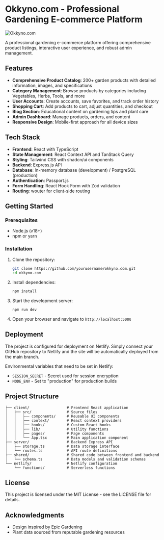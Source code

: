 # Okkyno.com - Professional Gardening E-commerce Platform

![Okkyno.com](./client/src/assets/logo.png)

A professional gardening e-commerce platform offering comprehensive product listings, interactive user experience, and robust admin management.

## Features

- **Comprehensive Product Catalog**: 200+ garden products with detailed information, images, and specifications
- **Category Management**: Browse products by categories including Vegetables, Herbs, Tools, and more
- **User Accounts**: Create accounts, save favorites, and track order history
- **Shopping Cart**: Add products to cart, adjust quantities, and checkout
- **Blog Section**: Educational content on gardening tips and plant care
- **Admin Dashboard**: Manage products, orders, and content
- **Responsive Design**: Mobile-first approach for all device sizes

## Tech Stack

- **Frontend**: React with TypeScript
- **State Management**: React Context API and TanStack Query
- **Styling**: Tailwind CSS with shadcn/ui components
- **Backend**: Express.js API
- **Database**: In-memory database (development) / PostgreSQL (production)
- **Authentication**: Passport.js
- **Form Handling**: React Hook Form with Zod validation
- **Routing**: wouter for client-side routing

## Getting Started

### Prerequisites

- Node.js (v18+)
- npm or yarn

### Installation

1. Clone the repository:
   ```bash
   git clone https://github.com/yourusername/okkyno.com.git
   cd okkyno.com
   ```

2. Install dependencies:
   ```bash
   npm install
   ```

3. Start the development server:
   ```bash
   npm run dev
   ```

4. Open your browser and navigate to `http://localhost:5000`

## Deployment

The project is configured for deployment on Netlify. Simply connect your GitHub repository to Netlify and the site will be automatically deployed from the main branch.

Environmental variables that need to be set in Netlify:
- `SESSION_SECRET` - Secret used for session encryption
- `NODE_ENV` - Set to "production" for production builds

## Project Structure

```
├── client/                 # Frontend React application
│   ├── src/                # Source files
│   │   ├── components/     # Reusable UI components
│   │   ├── context/        # React context providers
│   │   ├── hooks/          # Custom React hooks
│   │   ├── lib/            # Utility functions
│   │   ├── pages/          # Page components
│   │   └── App.tsx         # Main application component
├── server/                 # Backend Express API
│   ├── storage.ts          # Data storage interface
│   └── routes.ts           # API route definitions
├── shared/                 # Shared code between frontend and backend
│   └── schema.ts           # Data models and validation schemas
└── netlify/                # Netlify configuration
    └── functions/          # Serverless functions
```

## License

This project is licensed under the MIT License - see the LICENSE file for details.

## Acknowledgments

- Design inspired by Epic Gardening
- Plant data sourced from reputable gardening resources